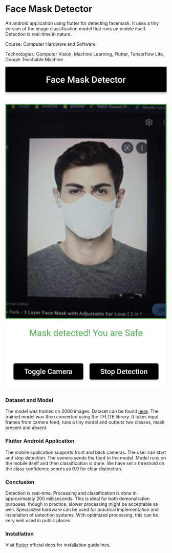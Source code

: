 # Face Mask Detector
An android application using flutter for detecting facemask. It uses a tiny version of the image classification model that runs on mobile itself. Detection is real-time in nature.

Course: Computer Hardware and Software

Technologies: Computer Vision, Machine Learning, Flutter, Tensorflow Lite, Google Teachable Machine

![App screenshot](./assets/app.jpg?raw=true)

### Dataset and Model
The model was trained on 2000 images. Dataset can be found [here](https://github.com/NVlabs/ffhq-dataset). The trained model was then converted using the TFLITE library. It takes input frames from camera feed,
runs a tiny model and outputs two classes, mask present and absent.

### Flutter Android Application
The mobile application supports front and back cameras. The user can start and stop detection. The camera sends the feed to the model. Model runs on the mobile itself and then classification is done. We have set a threshold on the class confidence scores as 0.9 for clear distinction.

### Conclusion
Detection is real-time. Processing and classification is done in approximately 200 milliseconds. This is ideal for both demonstration purposes, though in practice, slower processing might be acceptable as well.
Specialized hardware can be used for practical implementation and installation of detection systems. With optimized processing, this can be very well used in public places.

### Installation
Visit [flutter](https://flutter.dev/) official docs for installation guidelines.